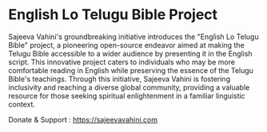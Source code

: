 # English Lo Telugu Bible Project

Sajeeva Vahini's groundbreaking initiative introduces the "English Lo Telugu Bible" project, a pioneering open-source endeavor aimed at making the Telugu Bible accessible to a wider audience by presenting it in the English script. This innovative project caters to individuals who may be more comfortable reading in English while preserving the essence of the Telugu Bible's teachings. Through this initiative, Sajeeva Vahini is fostering inclusivity and reaching a diverse global community, providing a valuable resource for those seeking spiritual enlightenment in a familiar linguistic context.

Donate & Support : https://sajeevavahini.com
